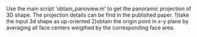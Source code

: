 Use the main script 'obtain_panoview.m' to get the panoramic projection of 3D shape. The projection details can be find in the published paper.
1)take the input 3d shape as up-oriented
2)obtain the origin point in x-y plane by averaging all face centers weigthed by the corresponding face area.
